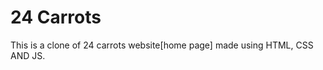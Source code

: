 <h1>24 Carrots</h1>
<p>This is a clone of 24 carrots website[home page] made using HTML, CSS AND JS.</p>
